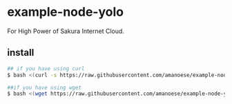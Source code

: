 example-node-yolo
===

For High Power of Sakura Internet Cloud.

## install 

```bash
## if you have using curl 
$ bash <(curl -s https://raw.githubusercontent.com/amanoese/example-node-yolo/master/install)

##if you have using wget 
$ bash <(wget https://raw.githubusercontent.com/amanoese/example-node-yolo/master/install -nv -O-)
```


